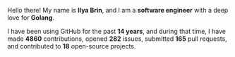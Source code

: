 Hello there! My name is **Ilya Brin**, and I am a **software engineer** with a deep love for **Golang**.

I have been using GitHub for the past **14 years**, and during that time, I have made **4860** contributions, opened **282** issues, submitted **165** pull requests, and contributed to **18** open-source projects.

